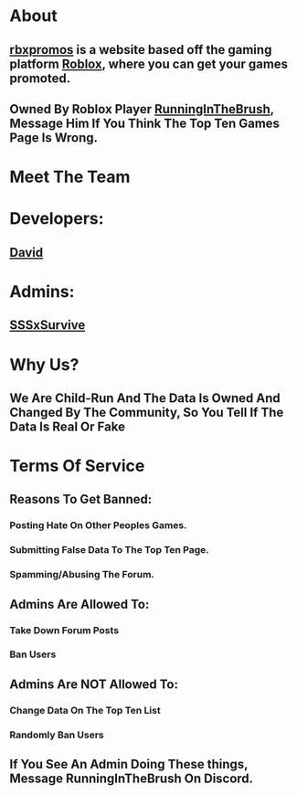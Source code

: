 # About

## [rbxpromos](rbxpromos.club) is a website based off the gaming platform [Roblox](www.roblox.com), where you can get your games promoted.

## Owned By Roblox Player [RunningInTheBrush](https://www.roblox.com/users/142023054/profile), Message Him If You Think The Top Ten Games Page Is Wrong.

# Meet The Team

# Developers:

## [David](https://twitter.com/davidodoswell)

# Admins:

## [SSSxSurvive](https://www.roblox.com/users/140170150/profile)

# Why Us?

## We Are Child-Run And The Data Is Owned And Changed By The Community, So You Tell If The Data Is Real Or Fake

# Terms Of Service

## Reasons To Get Banned:

### Posting Hate On Other Peoples Games.

### Submitting False Data To The Top Ten Page.

### Spamming/Abusing The Forum.

## Admins Are Allowed To:

### Take Down Forum Posts

### Ban Users

## Admins Are NOT Allowed To:

### Change Data On The Top Ten List

### Randomly Ban Users

## If You See An Admin Doing These things, Message RunningInTheBrush On Discord.
